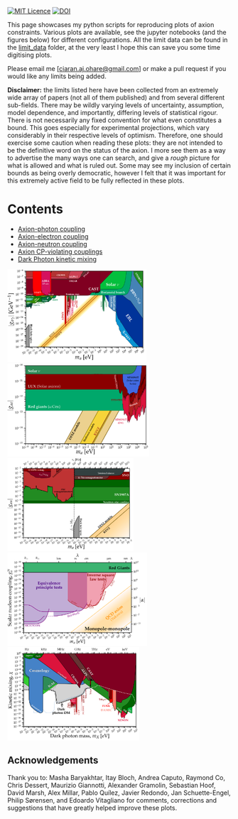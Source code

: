 [![MIT Licence](https://badges.frapsoft.com/os/mit/mit.svg?v=103)](https://opensource.org/licenses/mit-license.php)
[![DOI](https://zenodo.org/badge/DOI/10.5281/zenodo.3932430.svg)](https://doi.org/10.5281/zenodo.3932430)

This page showcases my python scripts for reproducing plots of axion constraints. Various plots are available, see the jupyter notebooks (and the figures below) for different configurations. All the limit data can be found in the [limit_data](https://github.com/cajohare/AxionLimits/raw/master/limit_data) folder, at the very least I hope this can save you some time digitising plots.

Please email me [ciaran.aj.ohare@gmail.com] or make a pull request if you would like any limits being added.

**Disclaimer:** the limits listed here have been collected from an extremely wide array of papers (not all of them published) and from several different sub-fields. There may be wildly varying levels of uncertainty, assumption, model dependence, and importantly, differing levels of statistical rigour. There is not necessarily any fixed convention for what even constitutes a bound. This goes especially for experimental projections, which vary considerably in their respective levels of optimism. Therefore, one should exercise some caution when reading these plots: they are not intended to be the definitive word on the status of the axion. I more see them as a way to advertise the many ways one can search, and give a *rough* picture for what is allowed and what is ruled out. Some may see my inclusion of certain bounds as being overly democratic, however I felt that it was important for this extremely active field to be fully reflected in these plots.

# Contents
* [Axion-photon coupling](docs/ap.md)
* [Axion-electron coupling](docs/ae.md)
* [Axion-neutron coupling](docs/an.md)
* [Axion CP-violating couplings](docs/cp.md)
* [Dark Photon kinetic mixing](docs/dp.md)


[<img src="plots/plots_png/AxionPhoton.png" height="210">](docs/ap.md)
[<img src="plots/plots_png/AxionElectron.png" height="210">](docs/ae.md)\
[<img src="plots/plots_png/AxionNeutron.png" height="210">](docs/an.md)
[<img src="plots/plots_png/ScalarNucleon.png" height="210">](docs/cp.md)\
[<img src="plots/plots_png/DarkPhoton.png" height="210">](docs/cp.md)


## Acknowledgements
Thank you to: Masha Baryakhtar, Itay Bloch, Andrea Caputo, Raymond Co, Chris Dessert, Maurizio Giannotti, Alexander Gramolin, Sebastian Hoof, David Marsh, Alex Millar, Pablo Quílez, Javier Redondo, Jan Schuette-Engel, Philip Sørensen, and Edoardo Vitagliano for comments, corrections and suggestions that have greatly helped improve these plots.
